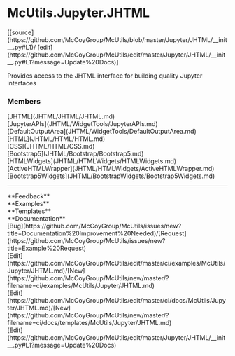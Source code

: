 # <a id="McUtils.Jupyter.JHTML">McUtils.Jupyter.JHTML</a> 
<div class="docs-source-link" markdown="1">
[[source](https://github.com/McCoyGroup/McUtils/blob/master/Jupyter/JHTML/__init__.py#L1)/
[edit](https://github.com/McCoyGroup/McUtils/edit/master/Jupyter/JHTML/__init__.py#L1?message=Update%20Docs)]
</div>
    
Provides access to the JHTML interface for building quality Jupyter interfaces

### Members
<div class="container alert alert-secondary bg-light">
  <div class="row">
   <div class="col" markdown="1">
[JHTML](JHTML/JHTML/JHTML.md)   
</div>
   <div class="col" markdown="1">
[JupyterAPIs](JHTML/WidgetTools/JupyterAPIs.md)   
</div>
   <div class="col" markdown="1">
[DefaultOutputArea](JHTML/WidgetTools/DefaultOutputArea.md)   
</div>
</div>
  <div class="row">
   <div class="col" markdown="1">
[HTML](JHTML/HTML/HTML.md)   
</div>
   <div class="col" markdown="1">
[CSS](JHTML/HTML/CSS.md)   
</div>
   <div class="col" markdown="1">
[Bootstrap5](JHTML/Bootstrap/Bootstrap5.md)   
</div>
</div>
  <div class="row">
   <div class="col" markdown="1">
[HTMLWidgets](JHTML/HTMLWidgets/HTMLWidgets.md)   
</div>
   <div class="col" markdown="1">
[ActiveHTMLWrapper](JHTML/HTMLWidgets/ActiveHTMLWrapper.md)   
</div>
   <div class="col" markdown="1">
[Bootstrap5Widgets](JHTML/BootstrapWidgets/Bootstrap5Widgets.md)   
</div>
</div>
  <div class="row">
   <div class="col" markdown="1">
   
</div>
   <div class="col" markdown="1">
   
</div>
   <div class="col" markdown="1">
   
</div>
</div>
</div>













---


<div markdown="1" class="text-secondary">
<div class="container">
  <div class="row">
   <div class="col" markdown="1">
**Feedback**   
</div>
   <div class="col" markdown="1">
**Examples**   
</div>
   <div class="col" markdown="1">
**Templates**   
</div>
   <div class="col" markdown="1">
**Documentation**   
</div>
   <div class="col" markdown="1">
   
</div>
   <div class="col" markdown="1">
   
</div>
   <div class="col" markdown="1">
   
</div>
</div>
  <div class="row">
   <div class="col" markdown="1">
[Bug](https://github.com/McCoyGroup/McUtils/issues/new?title=Documentation%20Improvement%20Needed)/[Request](https://github.com/McCoyGroup/McUtils/issues/new?title=Example%20Request)   
</div>
   <div class="col" markdown="1">
[Edit](https://github.com/McCoyGroup/McUtils/edit/master/ci/examples/McUtils/Jupyter/JHTML.md)/[New](https://github.com/McCoyGroup/McUtils/new/master/?filename=ci/examples/McUtils/Jupyter/JHTML.md)   
</div>
   <div class="col" markdown="1">
[Edit](https://github.com/McCoyGroup/McUtils/edit/master/ci/docs/McUtils/Jupyter/JHTML.md)/[New](https://github.com/McCoyGroup/McUtils/new/master/?filename=ci/docs/templates/McUtils/Jupyter/JHTML.md)   
</div>
   <div class="col" markdown="1">
[Edit](https://github.com/McCoyGroup/McUtils/edit/master/Jupyter/JHTML/__init__.py#L1?message=Update%20Docs)   
</div>
   <div class="col" markdown="1">
   
</div>
   <div class="col" markdown="1">
   
</div>
   <div class="col" markdown="1">
   
</div>
</div>
</div>
</div>